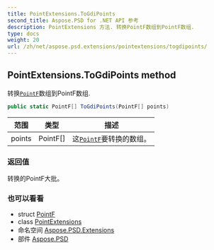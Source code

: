 ```yaml
---
title: PointExtensions.ToGdiPoints
second_title: Aspose.PSD for .NET API 参考
description: PointExtensions 方法. 转换PointF数组到PointF数组.
type: docs
weight: 20
url: /zh/net/aspose.psd.extensions/pointextensions/togdipoints/
---
```

## PointExtensions.ToGdiPoints method

转换[`PointF`](../../../aspose.psd/pointf/)数组到PointF数组.

```csharp
public static PointF[] ToGdiPoints(PointF[] points)
```

| 范围 | 类型 | 描述 |
| --- | --- | --- |
| points | PointF[] | 这[`PointF`](../../../aspose.psd/pointf/)要转换的数组。 |

### 返回值

转换的PointF大批。

### 也可以看看

* struct [PointF](../../../aspose.psd/pointf/)
* class [PointExtensions](../)
* 命名空间 [Aspose.PSD.Extensions](../../pointextensions/)
* 部件 [Aspose.PSD](../../../)


